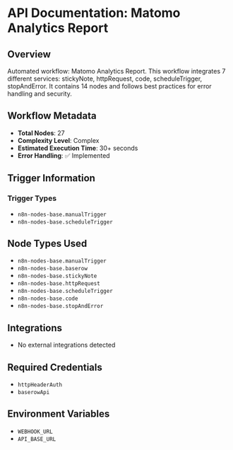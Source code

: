 # API Documentation: Matomo Analytics Report

## Overview
Automated workflow: Matomo Analytics Report. This workflow integrates 7 different services: stickyNote, httpRequest, code, scheduleTrigger, stopAndError. It contains 14 nodes and follows best practices for error handling and security.

## Workflow Metadata
- **Total Nodes**: 27
- **Complexity Level**: Complex
- **Estimated Execution Time**: 30+ seconds
- **Error Handling**: ✅ Implemented

## Trigger Information
### Trigger Types
- `n8n-nodes-base.manualTrigger`
- `n8n-nodes-base.scheduleTrigger`

## Node Types Used
- `n8n-nodes-base.manualTrigger`
- `n8n-nodes-base.baserow`
- `n8n-nodes-base.stickyNote`
- `n8n-nodes-base.httpRequest`
- `n8n-nodes-base.scheduleTrigger`
- `n8n-nodes-base.code`
- `n8n-nodes-base.stopAndError`

## Integrations
- No external integrations detected

## Required Credentials
- `httpHeaderAuth`
- `baserowApi`

## Environment Variables
- `WEBHOOK_URL`
- `API_BASE_URL`

